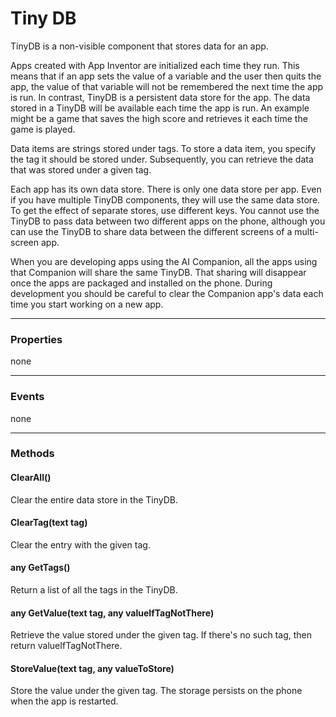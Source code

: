 # Tiny DB

TinyDB is a non-visible component that stores data for an app.

Apps created with App Inventor are initialized each time they run. This means that if an app sets the value of a variable and the user then quits the app, the value of that variable will not be remembered the next time the app is run. In contrast, TinyDB is a persistent data store for the app. The data stored in a TinyDB will be available each time the app is run. An example might be a game that saves the high score and retrieves it each time the game is played.

Data items are strings stored under tags. To store a data item, you specify the tag it should be stored under. Subsequently, you can retrieve the data that was stored under a given tag.

Each app has its own data store. There is only one data store per app. Even if you have multiple TinyDB components, they will use the same data store. To get the effect of separate stores, use different keys. You cannot use the TinyDB to pass data between two different apps on the phone, although you can use the TinyDB to share data between the different screens of a multi-screen app.

When you are developing apps using the AI Companion, all the apps using that Companion will share the same TinyDB. That sharing will disappear once the apps are packaged and installed on the phone. During development you should be careful to clear the Companion app's data each time you start working on a new app.

---

### Properties

none

---

### Events

none

---

### Methods

#### ClearAll()

Clear the entire data store in the TinyDB.

#### ClearTag(text tag)

Clear the entry with the given tag.

#### any GetTags()

Return a list of all the tags in the TinyDB.

#### any GetValue(text tag, any valueIfTagNotThere)

Retrieve the value stored under the given tag. If there's no such tag, then return valueIfTagNotThere.

#### StoreValue(text tag, any valueToStore)

Store the value under the given tag. The storage persists on the phone when the app is restarted.

